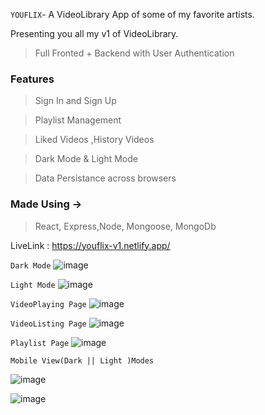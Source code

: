 `YOUFLIX`- A VideoLibrary App of some of my favorite artists.

Presenting you all my v1 of VideoLibrary.
 > Full Fronted + Backend with User Authentication
 
 ### Features
 > Sign In and Sign Up

 > Playlist Management 

 > Liked Videos ,History Videos

 > Dark Mode & Light Mode

 > Data Persistance across browsers

 ### Made Using ->
 >  React, Express,Node, Mongoose, MongoDb

LiveLink : https://youflix-v1.netlify.app/

`Dark Mode`
![image](https://user-images.githubusercontent.com/75177895/117268290-bfaa9900-ae74-11eb-9b8d-6057399cd987.png)

`Light Mode`
![image](https://user-images.githubusercontent.com/75177895/117269053-92121f80-ae75-11eb-8592-42316fab6ea2.png)

`VideoPlaying Page`
![image](https://user-images.githubusercontent.com/75177895/117268491-f1bbfb00-ae74-11eb-9625-f075e0fde726.png)

`VideoListing Page`
![image](https://user-images.githubusercontent.com/75177895/117269848-4449e700-ae76-11eb-8e98-a933c203033d.png)


`Playlist Page`
![image](https://user-images.githubusercontent.com/75177895/117268673-2d56c500-ae75-11eb-9250-0354adfc9bd8.png)




`Mobile View(Dark || Light )Modes`

![image](https://user-images.githubusercontent.com/75177895/117269239-bd950a00-ae75-11eb-9821-f25c6fbc800e.png)

![image](https://user-images.githubusercontent.com/75177895/117269351-d56c8e00-ae75-11eb-8af6-9d58cf99d364.png)


